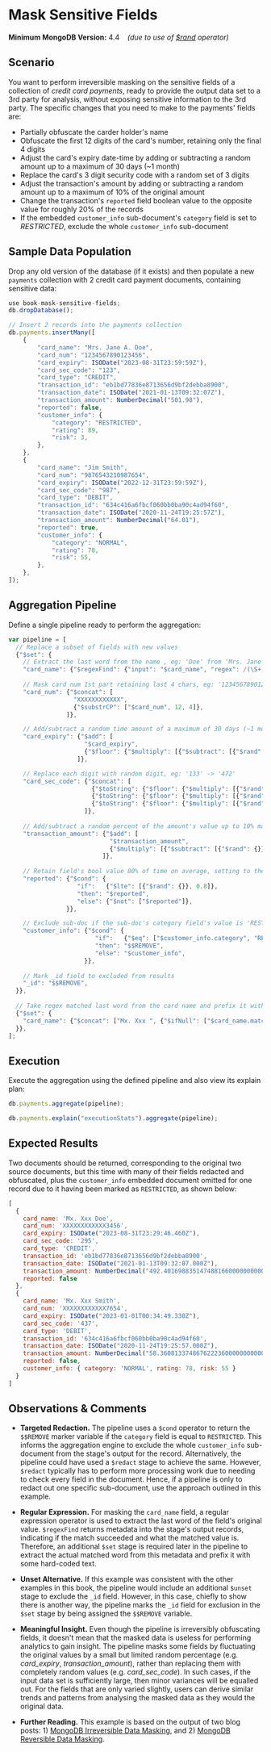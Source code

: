 # Mask Sensitive Fields

__Minimum MongoDB Version:__ 4.4 &nbsp;&nbsp; _(due to use of [$rand](https://docs.mongodb.com/manual/reference/operator/aggregation/rand/) operator)_


## Scenario

You want to perform irreversible masking on the sensitive fields of a collection of _credit card payments_, ready to provide the output data set to a 3rd party for analysis, without exposing sensitive information to the 3rd party. The specific changes that you need to make to the payments' fields are:
 * Partially obfuscate the carder holder's name
 * Obfuscate the first 12 digits of the card's number, retaining only the final 4 digits
 * Adjust the card's expiry date-time by adding or subtracting a random amount up to a maximum of 30 days (~1 month)
 * Replace the card's 3 digit security code with a random set of 3 digits
 * Adjust the transaction's amount by adding or subtracting a random amount up to a maximum of 10% of the original amount
 * Change the transaction's `reported` field boolean value to the opposite value for roughly 20% of the records
 * If the embedded `customer_info` sub-document's `category` field is set to _RESTRICTED_, exclude the whole `customer_info` sub-document


## Sample Data Population

Drop any old version of the database (if it exists) and then populate a new `payments` collection with 2 credit card payment documents, containing sensitive data:

```javascript
use book-mask-sensitive-fields;
db.dropDatabase();

// Insert 2 records into the payments collection
db.payments.insertMany([
    {
        "card_name": "Mrs. Jane A. Doe",
        "card_num": "1234567890123456",
        "card_expiry": ISODate("2023-08-31T23:59:59Z"),
        "card_sec_code": "123",
        "card_type": "CREDIT",        
        "transaction_id": "eb1bd77836e8713656d9bf2debba8900",
        "transaction_date": ISODate("2021-01-13T09:32:07Z"),
        "transaction_amount": NumberDecimal("501.98"),
        "reported": false,
        "customer_info": {
            "category": "RESTRICTED",
            "rating": 89,
            "risk": 3,
        },
    },
    {
        "card_name": "Jim Smith",
        "card_num": "9876543210987654",
        "card_expiry": ISODate("2022-12-31T23:59:59Z"),
        "card_sec_code": "987",
        "card_type": "DEBIT",        
        "transaction_id": "634c416a6fbcf060bb0ba90c4ad94f60",
        "transaction_date": ISODate("2020-11-24T19:25:57Z"),
        "transaction_amount": NumberDecimal("64.01"),
        "reported": true,
        "customer_info": {
            "category": "NORMAL",
            "rating": 78,
            "risk": 55,
        },
    },
]);
```


## Aggregation Pipeline

Define a single pipeline ready to perform the aggregation:

```javascript
var pipeline = [
  // Replace a subset of fields with new values
  {"$set": {
    // Extract the last word from the name , eg: 'Doe' from 'Mrs. Jane A. Doe'
    "card_name": {"$regexFind": {"input": "$card_name", "regex": /(\S+)$/}},
          
    // Mask card num 1st part retaining last 4 chars, eg: '1234567890123456' -> 'XXXXXXXXXXXX3456'
    "card_num": {"$concat": [
                  "XXXXXXXXXXXX",
                  {"$substrCP": ["$card_num", 12, 4]},
                ]},                     

    // Add/subtract a random time amount of a maximum of 30 days (~1 month) each-way
    "card_expiry": {"$add": [
                     "$card_expiry",
                     {"$floor": {"$multiply": [{"$subtract": [{"$rand": {}}, 0.5]}, 2*30*24*60*60*1000]}},
                   ]},                     

    // Replace each digit with random digit, eg: '133' -> '472'
    "card_sec_code": {"$concat": [
                       {"$toString": {"$floor": {"$multiply": [{"$rand": {}}, 10]}}},
                       {"$toString": {"$floor": {"$multiply": [{"$rand": {}}, 10]}}},
                       {"$toString": {"$floor": {"$multiply": [{"$rand": {}}, 10]}}},
                     ]},
                     
    // Add/subtract a random percent of the amount's value up to 10% maximum each-way
    "transaction_amount": {"$add": [
                            "$transaction_amount",
                            {"$multiply": [{"$subtract": [{"$rand": {}}, 0.5]}, 0.2, "$transaction_amount"]},
                          ]},
                          
    // Retain field's bool value 80% of time on average, setting to the opposite value 20% of time
    "reported": {"$cond": {
                   "if":   {"$lte": [{"$rand": {}}, 0.8]},
                   "then": "$reported",
                   "else": {"$not": ["$reported"]},
                }},      

    // Exclude sub-doc if the sub-doc's category field's value is 'RESTRICTED'
    "customer_info": {"$cond": {
                        "if":   {"$eq": ["$customer_info.category", "RESTRICTED"]}, 
                        "then": "$$REMOVE",     
                        "else": "$customer_info",
                     }},                                         
                
    // Mark _id field to excluded from results
    "_id": "$$REMOVE",                
  }},
  
  // Take regex matched last word from the card name and prefix it with hardcoded value
  {"$set": {
    "card_name": {"$concat": ["Mx. Xxx ", {"$ifNull": ["$card_name.match", "Anonymous"]}]},                       
  }},
];
```


## Execution

Execute the aggregation using the defined pipeline and also view its explain plan:

```javascript
db.payments.aggregate(pipeline);
```

```javascript
db.payments.explain("executionStats").aggregate(pipeline);
```


## Expected Results

Two documents should be returned, corresponding to the original two source documents, but this time with many of their fields redacted and obfuscated, plus the `customer_info` embedded document omitted for one record due to it having been marked as `RESTRICTED`, as shown below:

```javascript
[
  {
    card_name: 'Mx. Xxx Doe',
    card_num: 'XXXXXXXXXXXX3456',
    card_expiry: ISODate("2023-08-31T23:29:46.460Z"),
    card_sec_code: '295',
    card_type: 'CREDIT',
    transaction_id: 'eb1bd77836e8713656d9bf2debba8900',
    transaction_date: ISODate("2021-01-13T09:32:07.000Z"),
    transaction_amount: NumberDecimal("492.4016988351474881660000000000000"),
    reported: false
  },
  {
    card_name: 'Mx. Xxx Smith',
    card_num: 'XXXXXXXXXXXX7654',
    card_expiry: ISODate("2023-01-01T00:34:49.330Z"),
    card_sec_code: '437',
    card_type: 'DEBIT',
    transaction_id: '634c416a6fbcf060bb0ba90c4ad94f60',
    transaction_date: ISODate("2020-11-24T19:25:57.000Z"),
    transaction_amount: NumberDecimal("58.36081337486762223600000000000000"),
    reported: false,
    customer_info: { category: 'NORMAL', rating: 78, risk: 55 }
  }
]
```


## Observations & Comments

 * __Targeted Redaction.__ The pipeline uses a `$cond` operator to return the `$$REMOVE` marker variable if the `category` field is equal to `RESTRICTED`. This informs the aggregation engine to exclude the whole `customer_info` sub-document from the stage's output for the record. Alternatively, the pipeline could have used a `$redact` stage to achieve the same. However, `$redact` typically has to perform more processing work due to needing to check every field in the document. Hence, if a pipeline is only to redact out one specific sub-document, use the approach outlined in this example.
 
 * __Regular Expression.__ For masking the `card_name` field, a regular expression operator is used to extract the last word of the field's original value. `$regexFind` returns metadata into the stage's output records, indicating if the match succeeded and what the matched value is. Therefore, an additional `$set` stage is required later in the pipeline to extract the actual matched word from this metadata and prefix it with some hard-coded text.
 
 * __Unset Alternative.__ If this example was consistent with the other examples in this book, the pipeline would include an additional `$unset` stage to exclude the `_id` field. However, in this case, chiefly to show there is another way, the pipeline marks the `_id` field for exclusion in the `$set` stage by being assigned the `$$REMOVE` variable.

 * __Meaningful Insight.__ Even though the pipeline is irreversibly obfuscating fields, it doesn't mean that the masked data is useless for performing analytics to gain insight. The pipeline masks some fields by fluctuating the original values by a small but limited random percentage (e.g. _card_expiry_, _transaction_amount_), rather than replacing them with completely random values (e.g. _card_sec_code_). In such cases, if the input data set is sufficiently large, then minor variances will be equalled out. For the fields that are only varied slightly, users can derive similar trends and patterns from analysing the masked data as they would the original data.
 
 * __Further Reading.__ This example is based on the output of two blog posts: 1) [MongoDB Irreversible Data Masking](https://pauldone.blogspot.com/2021/02/mongdb-data-masking.html), and 2) [MongoDB Reversible Data Masking](https://pauldone.blogspot.com/2021/02/mongdb-reversible-data-masking.html).
 
